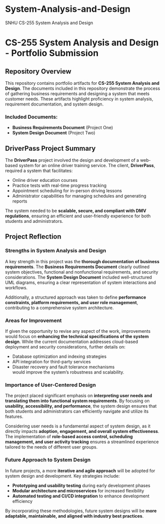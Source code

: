 # System-Analysis-and-Design
SNHU CS-255 System Analysis and Design

# CS-255 System Analysis and Design - Portfolio Submission

## Repository Overview

This repository contains portfolio artifacts for **CS-255 System Analysis and Design**. The documents included in this repository demonstrate the process of gathering business requirements and designing a system that meets customer needs. These artifacts highlight proficiency in system analysis, requirement documentation, and system design.

### Included Documents:
- **Business Requirements Document** (Project One)
- **System Design Document** (Project Two)

## DriverPass Project Summary

The **DriverPass** project involved the design and development of a web-based system for an online driver training service. The client, **DriverPass**, required a system that facilitates:
- Online driver education courses
- Practice tests with real-time progress tracking
- Appointment scheduling for in-person driving lessons
- Administrator capabilities for managing schedules and generating reports

The system needed to be **scalable, secure, and compliant with DMV regulations**, ensuring an efficient and user-friendly experience for both students and administrators.

## Project Reflection

### Strengths in System Analysis and Design
A key strength in this project was the **thorough documentation of business requirements**. The **Business Requirements Document** clearly outlined system objectives, functional and nonfunctional requirements, and security considerations. The **System Design Document** included well-structured UML diagrams, ensuring a clear representation of system interactions and workflows.

Additionally, a structured approach was taken to define **performance constraints, platform requirements, and user role management**, contributing to a comprehensive system architecture.

### Areas for Improvement
If given the opportunity to revise any aspect of the work, improvements would focus on **enhancing the technical specifications of the system design**. While the current documentation addresses cloud-based deployment and security considerations, further details on:
- Database optimization and indexing strategies
- API integration for third-party services
- Disaster recovery and fault tolerance mechanisms  
would improve the system’s robustness and scalability.

### Importance of User-Centered Design
The project placed significant emphasis on **interpreting user needs and translating them into functional system requirements**. By focusing on **usability, accessibility, and performance**, the system design ensures that both students and administrators can efficiently navigate and utilize its features.

Considering user needs is a fundamental aspect of system design, as it directly impacts **adoption, engagement, and overall system effectiveness**. The implementation of **role-based access control, scheduling management, and user activity tracking** ensures a streamlined experience tailored to the needs of different user groups.

### Future Approach to System Design
In future projects, a more **iterative and agile approach** will be adopted for system design and development. Key strategies include:
- **Prototyping and usability testing** during early development phases
- **Modular architecture and microservices** for increased flexibility
- **Automated testing and CI/CD integration** to enhance development efficiency

By incorporating these methodologies, future system designs will be **more adaptable, maintainable, and aligned with industry best practices**.
